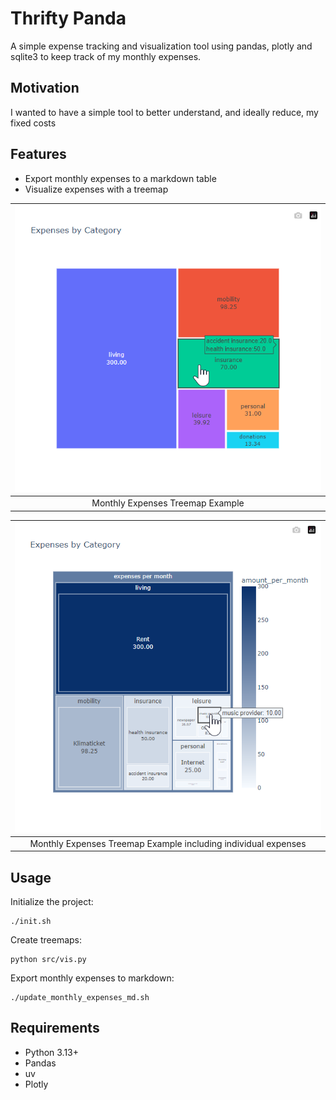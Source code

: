 # Thrifty Panda

A simple expense tracking and visualization tool using pandas, plotly and sqlite3 to keep track of my monthly expenses.

## Motivation

I wanted to have a simple tool to better understand, and ideally reduce, my fixed costs 

## Features

- Export monthly expenses to a markdown table
- Visualize expenses with a treemap 

| ![treemap-example](docs/img/monthly-expenses-treemap-example.png) | 
|:-----------------------------------------------------------------:|
|                 Monthly Expenses Treemap Example                  |

| ![treemap-example](docs/img/monthly-expenses-treemap-example-2.png) | 
|:-------------------------------------------------------------------:|
|   Monthly Expenses Treemap Example including individual expenses    |


## Usage

Initialize the project:

```shell
./init.sh
```

Create treemaps:

```shell
python src/vis.py
```

Export monthly expenses to markdown:

```shell
./update_monthly_expenses_md.sh
```

## Requirements

- Python 3.13+
- Pandas
- uv
- Plotly
